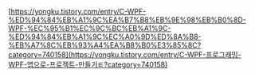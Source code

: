 [https://yongku.tistory.com/entry/C-WPF-%ED%94%84%EB%A1%9C%EA%B7%B8%EB%9E%98%EB%B0%8D-WPF-%EC%95%B1%EC%9C%BC%EB%A1%9C-%ED%94%84%EB%A1%9C%EC%A0%9D%ED%8A%B8-%EB%A7%8C%EB%93%A4%EA%B8%B0%E3%85%8C?category=740158](https://yongku.tistory.com/entry/C-WPF-프로그래밍-WPF-앱으로-프로젝트-만들기ㅌ?category=740158)